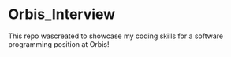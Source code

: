 # Orbis_Interview
This repo  wascreated to showcase my coding skills for a software programming position at Orbis!

